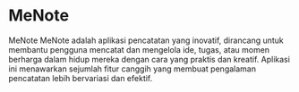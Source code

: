 # MeNote
MeNote  MeNote adalah aplikasi pencatatan yang inovatif, dirancang untuk membantu pengguna mencatat dan mengelola ide, tugas, atau momen berharga dalam hidup mereka dengan cara yang praktis dan kreatif. Aplikasi ini menawarkan sejumlah fitur canggih yang membuat pengalaman pencatatan lebih bervariasi dan efektif.

